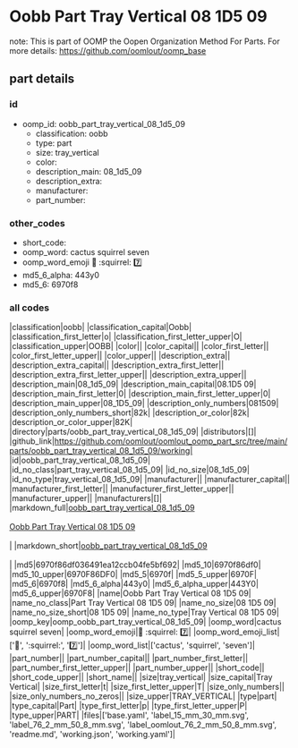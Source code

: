 # Oobb Part Tray Vertical 08 1D5 09  

note: This is part of OOMP the Oopen Organization Method For Parts. For more details: https://github.com/oomlout/oomp_base

##  part details





### id
* oomp_id: oobb_part_tray_vertical_08_1d5_09
  * classification: oobb
  * type: part
  * size: tray_vertical
  * color: 
  * description_main: 08_1d5_09
  * description_extra: 
  * manufacturer: 
  * part_number: 

### other_codes
* short_code: 
* oomp_word: cactus squirrel seven
* oomp_word_emoji :cactus: :squirrel: :seven:
* md5_6_alpha: 443y0
* md5_6: 6970f8

### all codes 
|classification|oobb|
|classification_capital|Oobb|
|classification_first_letter|o|
|classification_first_letter_upper|O|
|classification_upper|OOBB|
|color||
|color_capital||
|color_first_letter||
|color_first_letter_upper||
|color_upper||
|description_extra||
|description_extra_capital||
|description_extra_first_letter||
|description_extra_first_letter_upper||
|description_extra_upper||
|description_main|08_1d5_09|
|description_main_capital|08.1D5 09|
|description_main_first_letter|0|
|description_main_first_letter_upper|0|
|description_main_upper|08_1D5_09|
|description_only_numbers|081509|
|description_only_numbers_short|82k|
|description_or_color|82k|
|description_or_color_upper|82K|
|directory|parts/oobb_part_tray_vertical_08_1d5_09|
|distributors|[]|
|github_link|https://github.com/oomlout/oomlout_oomp_part_src/tree/main/parts/oobb_part_tray_vertical_08_1d5_09/working|
|id|oobb_part_tray_vertical_08_1d5_09|
|id_no_class|part_tray_vertical_08_1d5_09|
|id_no_size|08_1d5_09|
|id_no_type|tray_vertical_08_1d5_09|
|manufacturer||
|manufacturer_capital||
|manufacturer_first_letter||
|manufacturer_first_letter_upper||
|manufacturer_upper||
|manufacturers|[]|
|markdown_full|[oobb_part_tray_vertical_08_1d5_09](https://github.com/oomlout/oomlout_oomp_part_src/tree/main/parts/oobb_part_tray_vertical_08_1d5_09/working)<br>[](https://github.com/oomlout/oomlout_oomp_part_src/tree/main/parts/oobb_part_tray_vertical_08_1d5_09/working)<br>[Oobb Part Tray Vertical 08 1D5 09](https://github.com/oomlout/oomlout_oomp_part_src/tree/main/parts/oobb_part_tray_vertical_08_1d5_09/working)<br><br>|
|markdown_short|[oobb_part_tray_vertical_08_1d5_09](https://github.com/oomlout/oomlout_oomp_part_src/tree/main/parts/oobb_part_tray_vertical_08_1d5_09/working)<br><br>|
|md5|6970f86df036491ea12ccb04fe5bf692|
|md5_10|6970f86df0|
|md5_10_upper|6970F86DF0|
|md5_5|6970f|
|md5_5_upper|6970F|
|md5_6|6970f8|
|md5_6_alpha|443y0|
|md5_6_alpha_upper|443Y0|
|md5_6_upper|6970F8|
|name|Oobb Part Tray Vertical 08 1D5 09|
|name_no_class|Part Tray Vertical 08 1D5 09|
|name_no_size|08 1D5 09|
|name_no_size_short|08 1D5 09|
|name_no_type|Tray Vertical 08 1D5 09|
|oomp_key|oomp_oobb_part_tray_vertical_08_1d5_09|
|oomp_word|cactus squirrel seven|
|oomp_word_emoji|:cactus: :squirrel: :seven:|
|oomp_word_emoji_list|[':cactus:', ':squirrel:', ':seven:']|
|oomp_word_list|['cactus', 'squirrel', 'seven']|
|part_number||
|part_number_capital||
|part_number_first_letter||
|part_number_first_letter_upper||
|part_number_upper||
|short_code||
|short_code_upper||
|short_name||
|size|tray_vertical|
|size_capital|Tray Vertical|
|size_first_letter|t|
|size_first_letter_upper|T|
|size_only_numbers||
|size_only_numbers_no_zeros||
|size_upper|TRAY_VERTICAL|
|type|part|
|type_capital|Part|
|type_first_letter|p|
|type_first_letter_upper|P|
|type_upper|PART|
|files|['base.yaml', 'label_15_mm_30_mm.svg', 'label_76_2_mm_50_8_mm.svg', 'label_oomlout_76_2_mm_50_8_mm.svg', 'readme.md', 'working.json', 'working.yaml']|
